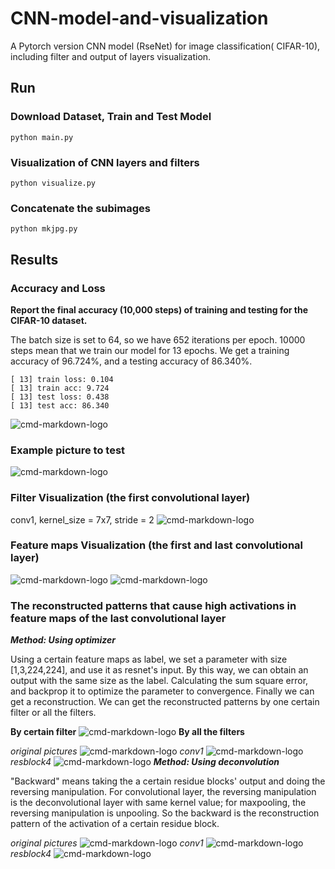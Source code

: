 # CNN-model-and-visualization
A Pytorch version CNN model (RseNet) for image classification( CIFAR-10), including filter and output of layers visualization.


## Run
### Download Dataset, Train and Test Model
```
python main.py
```

### Visualization of CNN layers and filters
```
python visualize.py
```

### Concatenate the subimages
```
python mkjpg.py
```

## Results
### Accuracy and Loss
**Report the final accuracy (10,000 steps) of training and testing for the CIFAR-10 dataset.**


The batch size is set to 64, so we have 652 iterations per epoch. 10000 steps mean that we train our model for 13 epochs. We get a training accuracy of 96.724%, and a testing accuracy of 86.340%.
```
[ 13] train loss: 0.104
[ 13] train acc: 9.724
[ 13] test loss: 0.438
[ 13] test acc: 86.340
```
![cmd-markdown-logo](https://github.com/WangHelin1997/CNN-model-and-visualization/blob/master/res/res.png)

### Example picture to test
![cmd-markdown-logo](https://github.com/WangHelin1997/CNN-model-and-visualization/blob/master/orginal.jpg)

### Filter Visualization (the first convolutional layer)
conv1, kernel_size = 7x7, stride = 2
![cmd-markdown-logo](https://github.com/WangHelin1997/CNN-model-and-visualization/blob/master/filter/layer_vis_conv1.jpg)

### Feature maps Visualization (the first and last convolutional layer)
![cmd-markdown-logo](https://github.com/WangHelin1997/CNN-model-and-visualization/blob/master/output/layer_vis_conv1.jpg)
![cmd-markdown-logo](https://github.com/WangHelin1997/CNN-model-and-visualization/blob/master/output/layer_vis_resblock4_2_0.jpg)

### The reconstructed patterns that cause high activations in feature maps of the last convolutional layer
***Method: Using optimizer***


Using a certain feature maps as label, we set a parameter with size [1,3,224,224], and use it as resnet's input. By this way, we can obtain an output with the same size as the label. Calculating the sum square error, and backprop it to optimize the parameter to convergence. Finally we can get a reconstruction. We can get the reconstructed patterns by one certain filter or all the filters.


**By certain filter**
![cmd-markdown-logo](https://github.com/WangHelin1997/CNN-model-and-visualization/blob/master/generated/layer_vis_resblock4_2_1.jpg)
**By all the filters**


*original pictures*
![cmd-markdown-logo](https://github.com/WangHelin1997/CNN-model-and-visualization/blob/master/final.jpg)
*conv1*
![cmd-markdown-logo](https://github.com/WangHelin1997/CNN-model-and-visualization/blob/master/generated/final_optimizer_conv1.jpg)
*resblock4*
![cmd-markdown-logo](https://github.com/WangHelin1997/CNN-model-and-visualization/blob/master/generated/final_optimizer_res4.jpg)
***Method: Using deconvolution***


"Backward" means taking the a certain residue blocks' output and doing the reversing manipulation. For convolutional layer, the reversing manipulation is the deconvolutional layer with same kernel value; for maxpooling, the reversing manipulation is unpooling. So the backward is the reconstruction pattern of the activation of a certain residue block.


*original pictures*
![cmd-markdown-logo](https://github.com/WangHelin1997/CNN-model-and-visualization/blob/master/final.jpg)
*conv1*
![cmd-markdown-logo](https://github.com/WangHelin1997/CNN-model-and-visualization/blob/master/deconv/final_deconv1.jpg)
*resblock4*
![cmd-markdown-logo](https://github.com/WangHelin1997/CNN-model-and-visualization/blob/master/deconv/final_deconv2.jpg)

